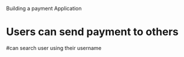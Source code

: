 Building  a payment Application

# Users can send payment to others
#can search user using their username

